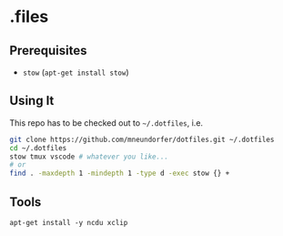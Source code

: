 # .files

## Prerequisites

* `stow` (`apt-get install stow`)

## Using It

This repo has to be checked out to `~/.dotfiles`, i.e.

```sh
git clone https://github.com/mneundorfer/dotfiles.git ~/.dotfiles
cd ~/.dotfiles
stow tmux vscode # whatever you like...
# or
find . -maxdepth 1 -mindepth 1 -type d -exec stow {} +
```

## Tools

```
apt-get install -y ncdu xclip
```
